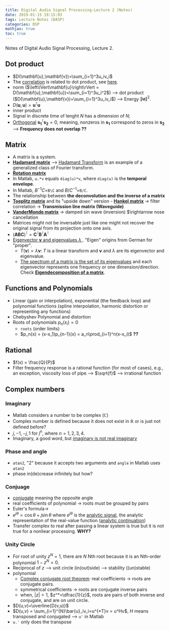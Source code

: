 ```yaml
---
title: Digital Audio Signal Processing-Lecture 2 (Notes)
date: 2019-01-15 19:15:03
tags: Lecture Notes (DASP)
categories: DSP
mathjax: true
toc: true
---
```

Notes of Digital Audio Signal Processing, Lecture 2.
<!--more-->
## Dot product
- $D(\mathbf{u},\mathbf{v})=\sum_{i=1}^3u_iv_i$
- The [correlation](https://en.wikipedia.org/wiki/Correlation_and_dependence#Definition) is related to dot product, see [here](https://qr.ae/TUnqvl).
- norm ($\left\lVert\mathbf{u}\right\rVert = D(\mathbf{u},\mathbf{u})=\sum_{i=1}^3u_i^2$) --> dot product ($D(\mathbf{u},\mathbf{v})=\sum_{i=1}^3u_iv_i$) --> Energy $\left\lVert\mathbf{u}\right\rVert ^2$.
- $D(\mathbf{u},\mathbf{u}) = \mathbf{u}^\intercal \mathbf{u}$
- inner product
- Signal in discrete time of lenght $N$ has a dimension of $N$;
- [Orthogonal](https://en.wikipedia.org/wiki/Orthogonality) $\mathbf{s_1}^\intercal \mathbf{s_2} = 0$, meaning, nonzeros in $\mathbf{s_1}$ correspond to zeros in $\mathbf{s_2}$ --> **Frequency does not overlap ??**

## Matrix
- A matrix is a system.
- [**Hadamard matrix**](https://en.wikipedia.org/wiki/Hadamard_matrix)  --> [Hadamard Transform](https://en.wikipedia.org/wiki/Hadamard_transform) is an example of a generalized class of Fourier transform. 
- [**Rotation matrix**](https://en.wikipedia.org/wiki/Rotation_matrix)
- In Matlab, `u.*v` equals `diag(u)*v`, where `diag(u)` is the **temporal envelope**.
- In Matlab, $B^{-1}C=$`B\C` and $B/C^{-1}=$`B/C`.
- The relationship between **the deconvolution and the inverse of a matrix**
- [**Toeplitz matrix**](https://en.wikipedia.org/wiki/Toeplitz_matrix) and its "upside down" version - [**Hankel matrix**](https://en.wikipedia.org/wiki/Hankel_matrix) $\rightarrow$ filter correlation $\rightarrow$ **Transmission line matrix (Waveguide)**
- [**VanderMonde matrix**](https://en.wikipedia.org/wiki/Vandermonde_matrix) $\rightarrow$ damped sin wave (inversion) $\rightarrow nose cancellation
- Matrices might not be inversable just like one might not recover the original signal from its projection onto one axis.
- $(\mathbf{ABC})^\intercal = \mathbf{C}^\intercal\mathbf{B}^\intercal\mathbf{A}^\intercal$
- [Eigenvector $\mathbf{v}$ and eigenvalues $\lambda$ ](https://en.wikipedia.org/wiki/Eigenvalues_and_eigenvectors). "Eigen" origins from German for "proper".
  - $T(\mathbf{v})=\lambda\mathbf{v}$: $T$ is a linear transform and $\mathbf{v}$ and $\lambda$ are its eigenvector and eigenvalue.
  - [The spectrum of a matrix is the set of its eigenvalues](https://en.wikipedia.org/wiki/Spectrum_of_a_matrix) and each eigenvector represents one frequency or one dimension/direction. Check [**Eigendecomposition of a matrix**](https://en.wikipedia.org/wiki/Eigendecomposition_of_a_matrix).



## Functions and Polynomials
- Linear (gain or interpolation), exponential (the feedback loop) and polynomial functions (spline interpolation, harmonic distortion or representing any functions)
- Chebyshev Polynomial and distortion
- Roots of polynomials $p_n(x_i) = 0$
  - `roots` (order limits)
  - $p_n(x) = (x-x_1)p_{n-1}(x) = a_n\prod_{i=1}^n(x-x_i)$ **??**

## Rational
- $f(x) = \frac{Q}{P}$ 
- Filter frequency response is a rational function (for most of cases), e.g., an exception, viscosity loss of pipe --> $\sqrt{f}$ --> irrational function

## Complex numbers

### Imaginary
- Matlab considers a number to be complex ($\mathbb{C}$)  
- Complex number is defined because it does not exist in $\mathbb{R}$ or is just not defined before?
- $j, -1, -j, 1$ for $j^n$, where $n=1,2,3,4$.
- Imaginary, a good word, but [imaginary is not real imaginary](https://www.math.toronto.edu/mathnet/answers/imaginary.html)

### Phase and angle
- `atan2`, "2" because it accepts two arguments and `angle` in Matlab uses `atan2`
- phase in(de)crease infinitely but how?

### Conjuage
- [conjugate](http://www.oed.com/view/Entry/39266?rskey=5nAP9w&result=1&isAdvanced=false#eid) meaning the opposite angle
- real coefficients of polynomial $\rightarrow$ roots must be grouped by pairs
- Euler's formula$\rightarrow$
- $e^{j\theta} = \cos\theta+j\sin\theta$ where $e^{j\theta}$ is the [analytic signal](https://en.wikipedia.org/wiki/Analytic_signal), the analytic representation of the real-value function ([analytic continuation](https://en.wikipedia.org/wiki/Analytic_continuation))
- Transfer complex to real after passing a linear system is true but it is not true for a nonliear processing. **WHY?**

### Unity Circle

- For root of unity $z^N=1$, there are $N$ Nth root because it is an Nth-order polynomial $1-z^N=0$.
- Reciprocal of $z$ --> unit circle (in(out)side) --> stability ((un)stable)
- polynomial
  - [Complex conjugate root theorem](https://en.wikipedia.org/wiki/Complex_conjugate_root_theorem): real coefficients $\rightarrow$ roots are conjugate pairs.
  - symmetrical coefficients $\rightarrow$ roots are conjugate inverse pairs
  - when, $|z|=1$, $z^*=\dfrac{1}{z}$, roots are pairs of both inverse and conjugate, and are on unit circle.
- $D(u,v)=\overline{D(v,u)}$
- $D(u,v) = \sum_{i=1}^{N}\bar{u}_iv_i=u^{*T}v = u^Hv$, $H$ means transposed and conjugated --> ```u'``` in Matlab
- `u.'` only does the transpose

